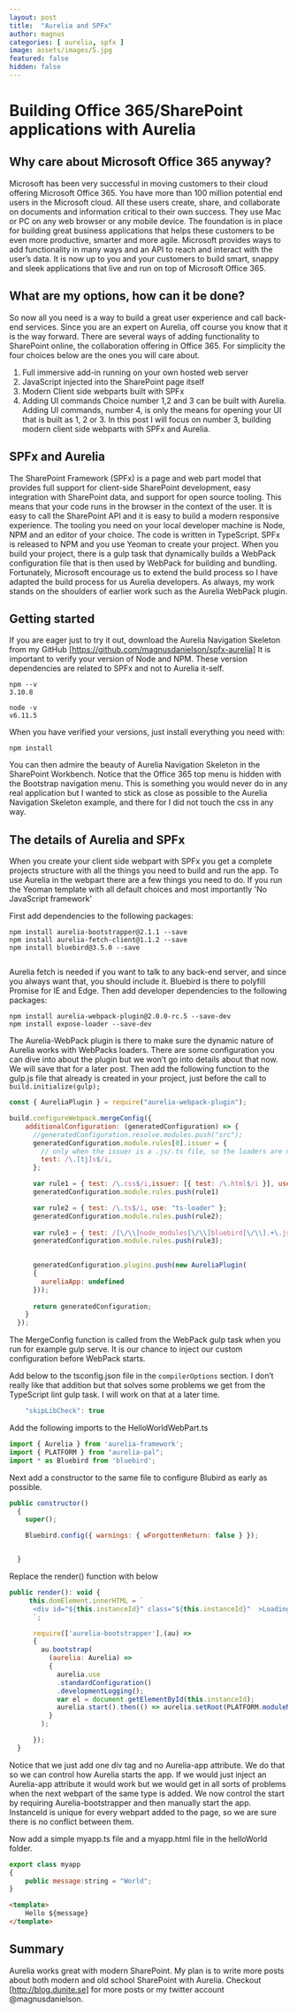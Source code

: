 ```yaml
---
layout: post
title:  "Aurelia and SPFx"
author: magnus
categories: [ aurelia, spfx ]
image: assets/images/5.jpg
featured: false
hidden: false
---
```

# Building Office 365/SharePoint applications with Aurelia #
## Why care about Microsoft Office 365 anyway? ##
Microsoft has been very successful in moving customers to their cloud offering Microsoft Office 365. You have more than 100 million potential end users in the Microsoft cloud. All these users create, share, and collaborate on documents and information critical to their own success. They use Mac or PC on any web browser or any mobile device. The foundation is in place for building great business applications that helps these customers to be even more productive, smarter and more agile. Microsoft provides ways to add functionality in many ways and an API to reach and interact with the user’s data. It is now up to you and your customers to build smart, snappy and sleek applications that live and run on top of Microsoft Office 365.

## What are my options, how can it be done? ##
So now all you need is a way to build a great user experience and call back-end services. Since you are an expert on Aurelia, off course you know that it is the way forward.
There are several ways of adding functionality to SharePoint online, the collaboration offering in Office 365. For simplicity the four choices below are the ones you will care about.
1.	Full immersive add-in running on your own hosted web server
2.	JavaScript injected into the SharePoint page itself
3.	Modern Client side webparts built with SPFx
4.	Adding UI commands
Choice number 1,2 and 3 can be built with Aurelia. Adding UI commands, number 4, is only the means for opening your UI that is built as 1, 2 or 3.
In this post I will focus on number 3, building modern client side webparts with SPFx and Aurelia.

## SPFx and Aurelia ##
The SharePoint Framework (SPFx) is a page and web part model that provides full support for client-side SharePoint development, easy integration with SharePoint data, and support for open source tooling. This means that your code runs in the browser in the context of the user. It is easy to call the SharePoint API and it is easy to build a modern responsive experience.
The tooling you need on your local developer machine is Node, NPM and an editor of your choice. The code is written in TypeScript. SPFx is released to NPM and you use Yeoman to create your project. When you build your project, there is a gulp task that dynamically builds a WebPack configuration file that is then used by WebPack for building and bundling.
Fortunately, Microsoft encourage us to extend the build process so I have adapted the build process for us Aurelia developers. As always, my work stands on the shoulders of earlier work such as the Aurelia WebPack plugin.

## Getting started ##
If you are eager just to try it out, download the Aurelia Navigation Skeleton from my GitHub [https://github.com/magnusdanielson/spfx-aurelia]
It is important to verify your version of Node and NPM. These version dependencies are related to SPFx and not to Aurelia it-self.
```shell
npm --v
3.10.8

node -v
v6.11.5
```

When you have verified your versions, just install everything you need with:
```shell
npm install
```

You can then admire the beauty of Aurelia Navigation Skeleton in the SharePoint Workbench. Notice that the Office 365 top menu is hidden with the Bootstrap navigation menu. This is something you would never do in any real application but I wanted to stick as close as possible to the Aurelia Navigation Skeleton example, and there for I did not touch the css in any way.

## The details of Aurelia and SPFx ##
When you create your client side webpart with SPFx you get a complete projects structure with all the things you need to build and run the app. To use Aurelia in the webpart there are a few things you need to do. If you run the Yeoman template with all default choices and most importantly 'No JavaScript framework'

First add dependencies to the following packages:
```shell
npm install aurelia-bootstrapper@2.1.1 --save
npm install aurelia-fetch-client@1.1.2 --save
npm install bluebird@3.5.0 --save
 
```

Aurelia fetch is needed if you want to talk to any back-end server, and since you always want that, you should include it. Bluebird is there to polyfill Promise for IE and Edge. 
Then add developer dependencies to the following packages:
```shell
npm install aurelia-webpack-plugin@2.0.0-rc.5 --save-dev
npm install expose-loader --save-dev
```

The Aurelia-WebPack plugin is there to make sure the dynamic nature of Aurelia works with WebPacks loaders. There are some configuration you can dive into about the plugin but we won’t go into details about that now. We will save that for a later post.
Then add the following function to the gulp.js file that already is created in your project, just before the call to `build.initialize(gulp);`

```javascript
const { AureliaPlugin } = require("aurelia-webpack-plugin");

build.configureWebpack.mergeConfig({
    additionalConfiguration: (generatedConfiguration) => {
      //generatedConfiguration.resolve.modules.push("src");
      generatedConfiguration.module.rules[0].issuer = {
        // only when the issuer is a .js/.ts file, so the loaders are not applied inside templates
        test: /\.[tj]s$/i,
      };

      var rule1 = { test: /\.css$/i,issuer: [{ test: /\.html$/i }], use: "css-loader"} ;
      generatedConfiguration.module.rules.push(rule1)

      var rule2 = { test: /\.ts$/i, use: "ts-loader" };
      generatedConfiguration.module.rules.push(rule2);
      
      var rule3 = { test: /[\/\\]node_modules[\/\\]bluebird[\/\\].+\.js$/, loader: 'expose-loader?Promise' };
      generatedConfiguration.module.rules.push(rule3);

      
      generatedConfiguration.plugins.push(new AureliaPlugin(
      {
        aureliaApp: undefined
      }));
      
      return generatedConfiguration;
    }
  });
```

The MergeConfig function is called from the WebPack gulp task when you run for example gulp serve. It is our chance to inject our custom configuration before WebPack starts.

Add below to the tsconfig.json file in the `compilerOptions` section. I don’t really like that addition but that solves some problems we get from the TypeScript lint gulp task. I will work on that at a later time.

```javascript
    "skipLibCheck": true
```

Add the following imports to the HelloWorldWebPart.ts
```javascript
import { Aurelia } from 'aurelia-framework';
import { PLATFORM } from "aurelia-pal";
import * as Bluebird from 'bluebird';
```

Next add a constructor to the same file to configure Blubird as early as possible.
```javascript
public constructor()
  {
    super();

    Bluebird.config({ warnings: { wForgottenReturn: false } });


  }
```

Replace the render() function with below
```javascript
public render(): void {
     this.domElement.innerHTML = `
      <div id="${this.instanceId}" class="${this.instanceId}"  >Loading...</div>
      `;

      require(['aurelia-bootstrapper'],(au) =>
      {
        au.bootstrap(
          (aurelia: Aurelia) =>
          {
            aurelia.use
            .standardConfiguration()
            .developmentLogging();
            var el = document.getElementById(this.instanceId);
            aurelia.start().then(() => aurelia.setRoot(PLATFORM.moduleName('webparts/helloWorld/myapp'),el));
          }
        );

      });
  }
```

Notice that we just add one div tag and no Aurelia-app attribute. We do that so we can control how Aurelia starts the app. If we would just inject an Aurelia-app attribute it would work but we would get in all sorts of problems when the next webpart of the same type is added. We now control the start by requiring Aurelia-bootstrapper and then manually start the app. InstanceId is unique for every webpart added to the page, so we are sure there is no conflict between them.

Now add a simple myapp.ts file and a myapp.html file in the helloWorld folder.

```javascript
export class myapp
{
    public message:string = "World";
}
```

```html
<template>
    Hello ${message}
</template>
```

## Summary ##
Aurelia works great with modern SharePoint. My plan is to write more posts about both modern and old school SharePoint with Aurelia. Checkout [http://blog.dunite.se] for more posts or my twitter account @magnusdanielson.